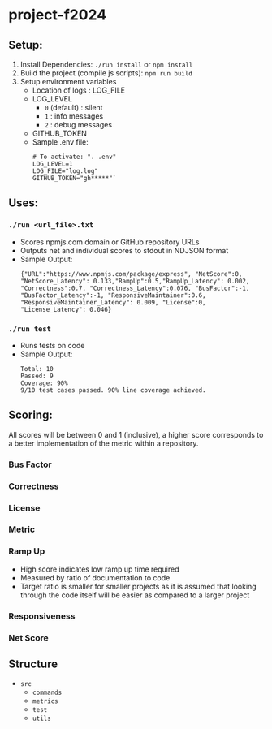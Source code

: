 # project-f2024

## Setup:
1. Install Dependencies: `./run install` or `npm install`
2. Build the project (compile js scripts): `npm run build`
3. Setup environment variables
    * Location of logs : LOG_FILE
    * LOG_LEVEL
        * `0` (default) : silent
        * `1` : info messages
        * `2` : debug messages
    * GITHUB_TOKEN
    * Sample .env file:
        ```
        # To activate: ". .env"
        LOG_LEVEL=1
        LOG_FILE="log.log"
        GITHUB_TOKEN="gh*****"`
        ```
    

## Uses:
### `./run <url_file>.txt`
* Scores npmjs.com domain or GitHub repository URLs
* Outputs net and individual scores to stdout in NDJSON format
* Sample Output:
    ```
    {"URL":"https://www.npmjs.com/package/express", "NetScore":0, "NetScore_Latency": 0.133,"RampUp":0.5,"RampUp_Latency": 0.002, "Correctness":0.7, "Correctness_Latency":0.076, "BusFactor":-1, "BusFactor_Latency":-1, "ResponsiveMaintainer":0.6, "ResponsiveMaintainer_Latency": 0.009, "License":0, "License_Latency": 0.046}
    ```
### `./run test`
* Runs tests on code
* Sample Output:
    ```
    Total: 10
    Passed: 9
    Coverage: 90%
    9/10 test cases passed. 90% line coverage achieved.
    ```
## Scoring:
All scores will be between 0 and 1 (inclusive), a higher score corresponds to a better implementation of the metric within a repository.
### Bus Factor
### Correctness
### License
### Metric
### Ramp Up
* High score indicates low ramp up time required
* Measured by ratio of documentation to code
* Target ratio is smaller for smaller projects as it is assumed that looking through the code itself will be easier as compared to a larger project
### Responsiveness
### Net Score
## Structure
* `src`
     * `commands`
     * `metrics`
     * `test`
     * `utils`
